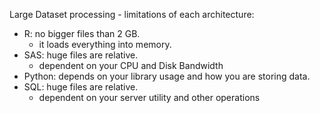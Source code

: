 Large Dataset processing - limitations of each architecture:
- R: no bigger files than 2 GB.
  - it loads everything into memory.
- SAS: huge files are relative.
  - dependent on your CPU and Disk Bandwidth
- Python: depends on your library usage and how you are storing data.
- SQL: huge files are relative.
  - dependent on your server utility and other operations
